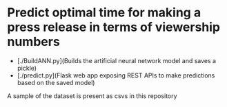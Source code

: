 # Predict optimal time for making a press release in terms of viewership numbers

- [./BuildANN.py](Builds the artificial neural network model and saves a pickle)
- [./predict.py](Flask web app exposing REST APIs to make predictions based on the saved model)

A sample of the dataset is present as csvs in this repository
